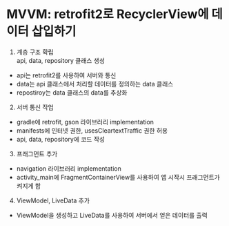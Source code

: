 # MVVM: retrofit2로 RecyclerView에 데이터 삽입하기

1. 계층 구조 확립</br>
api, data, repository 클래스 생성</br>
- api는 retrofit2를 사용하여 서버와 통신
- data는 api 클래스에서 처리할 데이터를 정의하는 data 클래스
- repostiroy는 data 클래스의 data를 추상화

2. 서버 통신 작업
- gradle에 retrofit, gson 라이브러리 implementation
- manifests에 인터넷 권한, usesCleartextTraffic 권한 허용
- api, data, repository에 코드 작성

3. 프래그먼트 추가
- navigation 라이브러리 implementation
- activity_main에 FragmentContainerView를 사용하여 앱 시작시 프래그먼트가 켜지게 함

4. ViewModel, LiveData 추가
- ViewModel을 생성하고 LiveData를 사용하여 서버에서 얻은 데이터를 출력